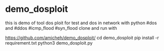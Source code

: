 # demo_dosploit
this is demo of tool dos ploit for test and dos in network with python
#dos and #ddos
#icmp_flood
#syn_flood
clone and run with

https://github.com/amicheh/demo_dosploit/
cd demo_dosploit
pip install -r requirement.txt
python3 demo_dosploit.py
